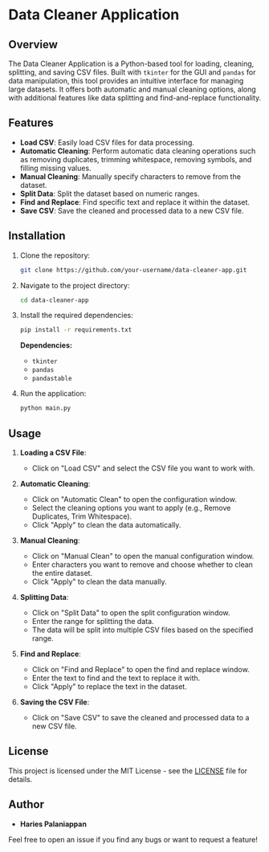 # Data Cleaner Application

## Overview
The Data Cleaner Application is a Python-based tool for loading, cleaning, splitting, and saving CSV files. Built with `tkinter` for the GUI and `pandas` for data manipulation, this tool provides an intuitive interface for managing large datasets. It offers both automatic and manual cleaning options, along with additional features like data splitting and find-and-replace functionality.

## Features
- **Load CSV**: Easily load CSV files for data processing.
- **Automatic Cleaning**: Perform automatic data cleaning operations such as removing duplicates, trimming whitespace, removing symbols, and filling missing values.
- **Manual Cleaning**: Manually specify characters to remove from the dataset.
- **Split Data**: Split the dataset based on numeric ranges.
- **Find and Replace**: Find specific text and replace it within the dataset.
- **Save CSV**: Save the cleaned and processed data to a new CSV file.

## Installation

1. Clone the repository:
   ```bash
   git clone https://github.com/your-username/data-cleaner-app.git
   ```
2. Navigate to the project directory:
   ```bash
   cd data-cleaner-app
   ```
3. Install the required dependencies:
   ```bash
   pip install -r requirements.txt
   ```
   **Dependencies:**
   - `tkinter`
   - `pandas`
   - `pandastable`

4. Run the application:
   ```bash
   python main.py
   ```

## Usage

1. **Loading a CSV File**:
   - Click on "Load CSV" and select the CSV file you want to work with.

2. **Automatic Cleaning**:
   - Click on "Automatic Clean" to open the configuration window.
   - Select the cleaning options you want to apply (e.g., Remove Duplicates, Trim Whitespace).
   - Click "Apply" to clean the data automatically.

3. **Manual Cleaning**:
   - Click on "Manual Clean" to open the manual configuration window.
   - Enter characters you want to remove and choose whether to clean the entire dataset.
   - Click "Apply" to clean the data manually.

4. **Splitting Data**:
   - Click on "Split Data" to open the split configuration window.
   - Enter the range for splitting the data.
   - The data will be split into multiple CSV files based on the specified range.

5. **Find and Replace**:
   - Click on "Find and Replace" to open the find and replace window.
   - Enter the text to find and the text to replace it with.
   - Click "Apply" to replace the text in the dataset.

6. **Saving the CSV File**:
   - Click on "Save CSV" to save the cleaned and processed data to a new CSV file.

## License

This project is licensed under the MIT License - see the [LICENSE](LICENSE) file for details.

## Author

- **Haries Palaniappan**

Feel free to open an issue if you find any bugs or want to request a feature!
